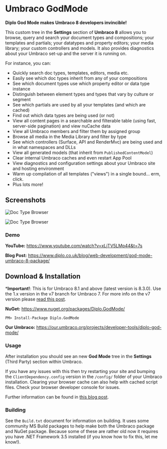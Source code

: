 # Umbraco GodMode
**Diplo God Mode makes Umbraco 8 developers invincible!**

This custom tree in the **Settings** section of **Umbraco 8** allows you to browse, query and search your document types and compositions; your templates and partials; your datatypes and property editors; your media library; your custom controllers and models. It also provides diagnostics about your Umbraco set-up and the server it is running on.

For instance, you can:

* Quickly search doc types, templates, editors, media etc.
* Easily see which doc types inherit from any of your compositions
* See which document types use which property editor or data type instance
* Distinguish between element types and types that vary by culture or segment
* See which partials are used by all your templates (and which are cached)
* Find out which data types are being used (or not)
* View all content pages in a searchable and filterable table (using fast, server-side pagination) and view nuCache data
* View all Umbraco members and filter them by assigned group
* Browse all media in the Media Library and filter by type
* See which controllers (Surface, API and RenderMvc) are being used and in what namespaces and DLLs
* View all generated models (that inherit from `PublishedContentModel`)
* Clear internal Umbraco caches and even restart App Pool
* View diagnostics and configuration settings about your Umbraco site and hosting environment
* Warm up compilation of all templates ("views") in a single bound... erm, click.
* Plus lots more!

## Screenshots

![Doc Type Browser](https://www.diplo.co.uk/media/1189/doctypebrowser.png)

![Doc Type Browser](https://www.diplo.co.uk/media/1190/doctypedetail.png)

### Demo

**YouTube:** https://www.youtube.com/watch?v=xLjTV5LMp44&t=7s

**Blog Post:** https://www.diplo.co.uk/blog/web-development/god-mode-umbraco-8-package/

## Download & Installation

***Important!**: This is for Umbraco 8.1 and above (latest version is 8.3.0). Use the 1.x version in the v7 branch for Umbraco 7. For more info on the v7 version please [read this post](https://www.diplo.co.uk/blog/web-development/god-mode-umbraco-7-package/).

**NuGet:** https://www.nuget.org/packages/Diplo.GodMode/

`PM> Install-Package Diplo.GodMode`

**Our Umbraco:** https://our.umbraco.org/projects/developer-tools/diplo-god-mode/

### Usage

After installation you should see an new **God Mode** tree in the **Settings** (Third Party) section within Umbraco. 

If you have any issues with this then try restarting your site and bumping the `ClientDependency.config` version in the `/config/` folder of your Umbraco installation. Clearing your browser cache can also help with cached script files. Check your browser developer console for issues.

Further information can be found in [this blog post](https://www.diplo.co.uk/blog/web-development/god-mode-umbraco-8-package/).

### Building

See the `Build.txt` document for information on building. It uses some community MS Build packages to help make both the Umbraco package and NuGet package.
Because some of these are rather old now it requires you have .NET Framework 3.5 installed (if you know how to fix this, let me know!).
